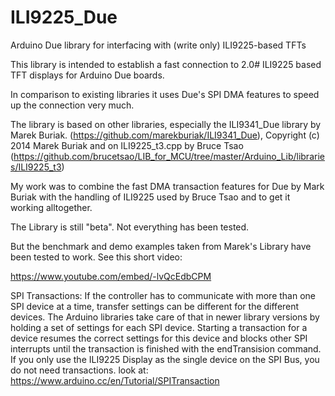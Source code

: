 # ILI9225_Due
Arduino Due library for interfacing with (write only) ILI9225-based TFTs

This library is intended to establish a fast connection to 2.0# ILI9225 based TFT displays for Arduino Due boards.

In comparison to existing libraries it uses Due's SPI DMA features to speed up the connection very much.

The library is based on other libraries, especially the ILI9341_Due library by Marek Buriak.
(https://github.com/marekburiak/ILI9341_Due),	Copyright (c) 2014  Marek Buriak
and
on ILI9225_t3.cpp by Bruce Tsao
(https://github.com/brucetsao/LIB_for_MCU/tree/master/Arduino_Lib/libraries/ILI9225_t3)

My work was to combine the fast DMA transaction features for Due by Mark Buriak
with the handling of ILI9225 used by Bruce Tsao and to get it working alltogether.

The Library is still "beta". Not everything has been tested.

But the benchmark and demo examples taken from Marek's Library have been tested to work.
See this short video:

https://www.youtube.com/embed/-lvQcEdbCPM

SPI Transactions:
If the controller has to communicate with more than one SPI device at a time, transfer settings can be different for the different devices. The Arduino libraries take care of that in newer library versions by holding a set of settings for each SPI device.
Starting a transaction for a device resumes the correct settings for this device and blocks other SPI interrupts until the transaction is finished with the endTransision command.
If you only use the ILI9225 Display as the single device on the SPI Bus, you do not need transactions.
look at: https://www.arduino.cc/en/Tutorial/SPITransaction
